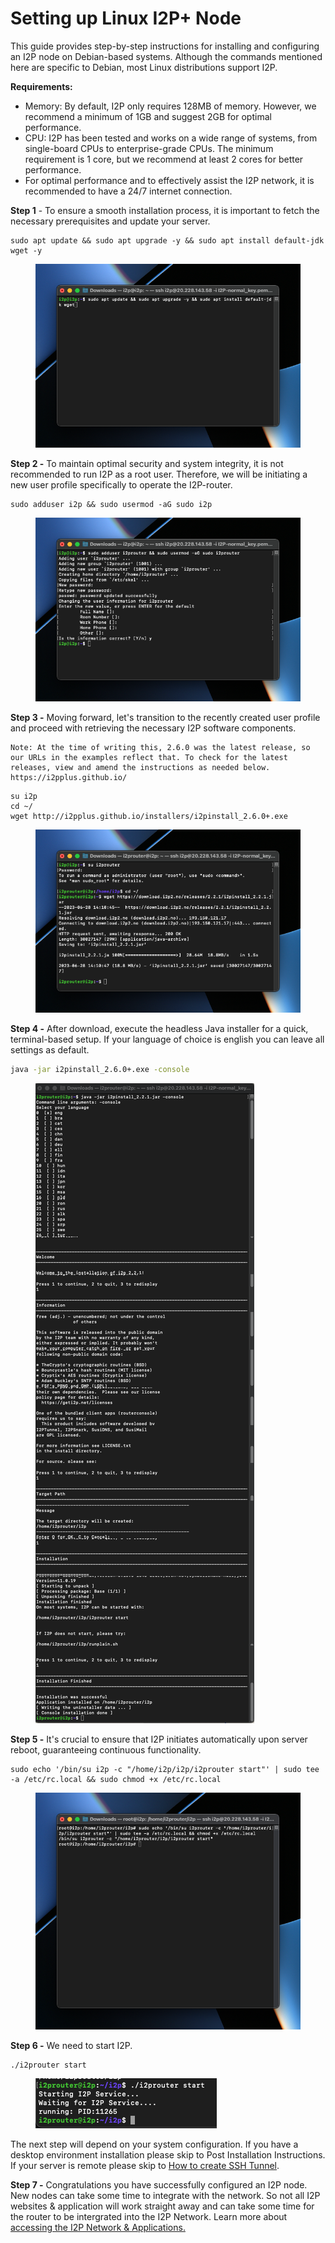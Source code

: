 # Setting up Linux I2P+ Node

This guide provides step-by-step instructions for installing and configuring an I2P node on Debian-based systems. Although the commands mentioned here are specific to Debian, most Linux distributions support I2P.

**Requirements:**

* Memory: By default, I2P only requires 128MB of memory. However, we recommend a minimum of 1GB and suggest 2GB for optimal performance.
* CPU: I2P has been tested and works on a wide range of systems, from single-board CPUs to enterprise-grade CPUs. The minimum requirement is 1 core, but we recommend at least 2 cores for better performance.
* For optimal performance and to effectively assist the I2P network, it is recommended to have a 24/7 internet connection.

**Step 1** - To ensure a smooth installation process, it is important to fetch the necessary prerequisites and update your server.

```
sudo apt update && sudo apt upgrade -y && sudo apt install default-jdk wget -y    
```

<figure><img src="../.gitbook/assets/image (5).png" alt="" width="523"><figcaption></figcaption></figure>

**Step 2 -** To maintain optimal security and system integrity, it is not recommended to run I2P as a root user. Therefore, we will be initiating a new user profile specifically to operate the I2P-router.

```
sudo adduser i2p && sudo usermod -aG sudo i2p
```

<figure><img src="../.gitbook/assets/image (6).png" alt="" width="523"><figcaption></figcaption></figure>

**Step 3 -** Moving forward, let's transition to the recently created user profile and proceed with retrieving the necessary I2P software components.

```
Note: At the time of writing this, 2.6.0 was the latest release, so our URLs in the examples reflect that. To check for the latest releases, view and amend the instructions as needed below.
https://i2pplus.github.io/
```

```
su i2p
cd ~/
wget http://i2pplus.github.io/installers/i2pinstall_2.6.0+.exe
```

<figure><img src="../.gitbook/assets/image (7).png" alt="" width="523"><figcaption></figcaption></figure>

**Step 4 -** After download, execute the headless Java installer for a quick, terminal-based setup. If your language of choice is english you can leave all settings as default.

```bash
java -jar i2pinstall_2.6.0+.exe -console
```

<figure><img src="../.gitbook/assets/image (8).png" alt=""><figcaption></figcaption></figure>

**Step 5 -** It's crucial to ensure that I2P initiates automatically upon server reboot, guaranteeing continuous functionality.

```
sudo echo '/bin/su i2p -c "/home/i2p/i2p/i2prouter start"' | sudo tee -a /etc/rc.local && sudo chmod +x /etc/rc.local
```

<figure><img src="../.gitbook/assets/image (9).png" alt="" width="523"><figcaption></figcaption></figure>

**Step 6 -** We need to start I2P.

```
./i2prouter start
```

<figure><img src="../.gitbook/assets/image (10).png" alt=""><figcaption></figcaption></figure>

The next step will depend on your system configuration. If you have a desktop environment installation please skip to Post Installation Instructions. If your server is remote please skip to [How to create SSH Tunnel](https://docs.stormycloud.org/i2p-guides/how-to-create-ssh-tunnel).

**Step 7 -** Congratulations you have successfully configured an I2P node. New nodes can take some time to integrate with the network. So not all I2P websites & application will work straight away and can take some time for the router to be intergrated into the I2P Network. Learn more about [accessing the I2P Network & Applications.](accessing-i2p-network-and-applications.md)

